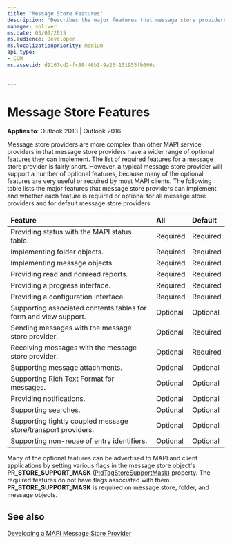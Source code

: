 ```yaml
---
title: "Message Store Features"
description: "Describes the major features that message store providers can implement and whether each feature is required or optional for certain store providers."
manager: soliver
ms.date: 03/09/2015
ms.audience: Developer
ms.localizationpriority: medium
api_type:
- COM
ms.assetid: d9167cd2-fc88-46b1-9a26-151955fb606c
 
 
---
```


# Message Store Features

  
  
**Applies to**: Outlook 2013 | Outlook 2016 
  
Message store providers are more complex than other MAPI service providers in that message store providers have a wider range of optional features they can implement. The list of required features for a message store provider is fairly short. However, a typical message store provider will support a number of optional features, because many of the optional features are very useful or required by most MAPI clients. The following table lists the major features that message store providers can implement and whether each feature is required or optional for all message store providers and for default message store providers.
  
|**Feature**|**All**|**Default**|
|:-----|:-----|:-----|
|Providing status with the MAPI status table. |Required  <br/> |Required  <br/> |
|Implementing folder objects. |Required  <br/> |Required  <br/> |
|Implementing message objects. |Required  <br/> |Required  <br/> |
|Providing read and nonread reports. |Required  <br/> |Required  <br/> |
|Providing a progress interface. |Required  <br/> |Required  <br/> |
|Providing a configuration interface. |Required  <br/> |Required  <br/> |
|Supporting associated contents tables for form and view support. |Optional  <br/> |Optional  <br/> |
|Sending messages with the message store provider. |Optional  <br/> |Required  <br/> |
|Receiving messages with the message store provider. |Optional  <br/> |Required  <br/> |
|Supporting message attachments. |Optional  <br/> |Optional  <br/> |
|Supporting Rich Text Format for messages. |Optional  <br/> |Optional  <br/> |
|Providing notifications. |Optional  <br/> |Optional  <br/> |
|Supporting searches. |Optional  <br/> |Optional  <br/> |
|Supporting tightly coupled message store/transport providers. |Optional  <br/> |Optional  <br/> |
|Supporting non-reuse of entry identifiers. |Optional  <br/> |Optional  <br/> |
   
Many of the optional features can be advertised to MAPI and client applications by setting various flags in the message store object's **PR_STORE_SUPPORT_MASK** ([PidTagStoreSupportMask](pidtagstoresupportmask-canonical-property.md)) property. The required features do not have flags associated with them. **PR_STORE_SUPPORT_MASK** is required on message store, folder, and message objects. 
  
## See also



[Developing a MAPI Message Store Provider](developing-a-mapi-message-store-provider.md)

